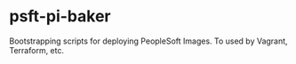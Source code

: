# psft-pi-baker
Bootstrapping scripts for deploying PeopleSoft Images. To used by Vagrant, Terraform, etc.
